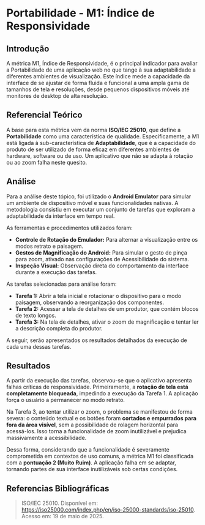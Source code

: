 # Portabilidade - M1: Índice de Responsividade

## Introdução

A métrica M1, Índice de Responsividade, é o principal indicador para avaliar a Portabilidade de uma aplicação web no que tange à sua 
adaptabilidade a diferentes ambientes de visualização. Este índice mede a capacidade da interface de se ajustar de forma fluida e funcional 
a uma ampla gama de tamanhos de tela e resoluções, desde pequenos dispositivos móveis até monitores de desktop de alta resolução.

## Referencial Teórico

A base para esta métrica vem da norma **ISO/IEC 25010**, que define a **Portabilidade** como uma característica de qualidade. Especificamente, a M1 está ligada à sub-característica de **Adaptabilidade**, que é a capacidade do produto de ser utilizado de forma eficaz em diferentes ambientes de hardware, software ou de uso. Um aplicativo que não se adapta à rotação ou ao zoom falha neste quesito.

## Análise

Para a análise deste tópico, foi utilizado o **Android Emulator** para simular um ambiente de dispositivo móvel e suas funcionalidades nativas. A metodologia consistiu em executar um conjunto de tarefas que exploram a adaptabilidade da interface em tempo real.

As ferramentas e procedimentos utilizados foram:

* **Controle de Rotação do Emulador:** Para alternar a visualização entre os modos retrato e paisagem.
* **Gestos de Magnificação do Android:** Para simular o gesto de pinça para zoom, ativado nas configurações de Acessibilidade do sistema.
* **Inspeção Visual:** Observação direta do comportamento da interface durante a execução das tarefas.

As tarefas selecionadas para análise foram:

* **Tarefa 1:** Abrir a tela inicial e rotacionar o dispositivo para o modo paisagem, observando a reorganização dos componentes.
* **Tarefa 2:** Acessar a tela de detalhes de um produtor, que contém blocos de texto longos.
* **Tarefa 3:** Na tela de detalhes, ativar o zoom de magnificação e tentar ler a descrição completa do produtor.

A seguir, serão apresentados os resultados detalhados da execução de cada uma dessas tarefas.

## Resultados

A partir da execução das tarefas, observou-se que o aplicativo apresenta falhas críticas de responsividade. Primeiramente, a **rotação de tela está completamente bloqueada**, impedindo a execução da Tarefa 1. A aplicação força o usuário a permanecer no modo retrato.

Na Tarefa 3, ao tentar utilizar o zoom, o problema se manifestou de forma severa: o conteúdo textual e os botões foram **cortados e empurrados para fora da área visível**, sem a possibilidade de rolagem horizontal para acessá-los. Isso torna a funcionalidade de zoom inutilizável e prejudica massivamente a acessibilidade.

Dessa forma, considerando que a funcionalidade é severamente comprometida em contextos de uso comuns, a métrica M1 foi classificada com a **pontuação 2 (Muito Ruim)**. A aplicação falha em se adaptar, tornando partes de sua interface inutilizáveis sob certas condições.

## Referencias Bibliográficas

>  ISO/IEC 25010. Disponível em: <https://iso25000.com/index.php/en/iso-25000-standards/iso-25010>. Acesso em: 19 de maio de 2025.